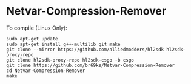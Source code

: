 # Netvar-Compression-Remover
To compile (Linux Only):
```
sudo apt-get update
sudo apt-get install g++-multilib git make
git clone --mirror https://github.com/alliedmodders/hl2sdk hl2sdk-proxy-repo
git clone hl2sdk-proxy-repo hl2sdk-csgo -b csgo
git clone https://github.com/br69ks/Netvar-Compression-Remover
cd Netvar-Compression-Remover
make
```
